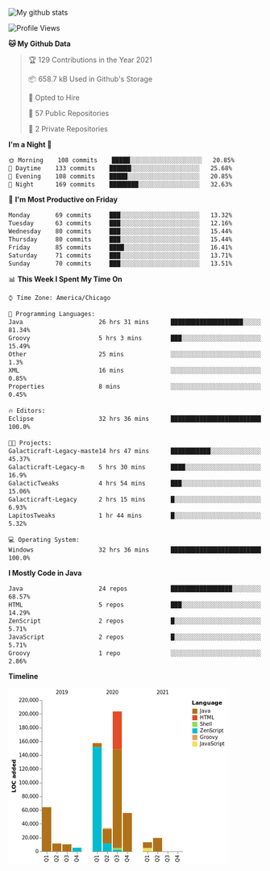 ![My github stats](https://github-readme-stats.vercel.app/api?username=romvoid95&theme=gruvbox&include_all_commits=true&show_icons=true")

<!--START_SECTION:waka-->
![Profile Views](http://img.shields.io/badge/Profile%20Views-0-blue)

**🐱 My Github Data** 

> 🏆 129 Contributions in the Year 2021
 > 
> 📦 658.7 kB Used in Github's Storage 
 > 
> 💼 Opted to Hire
 > 
> 📜 57 Public Repositories 
 > 
> 🔑 2 Private Repositories  
 > 
**I'm a Night 🦉** 

```text
🌞 Morning    108 commits    █████░░░░░░░░░░░░░░░░░░░░   20.85% 
🌆 Daytime    133 commits    ██████░░░░░░░░░░░░░░░░░░░   25.68% 
🌃 Evening    108 commits    █████░░░░░░░░░░░░░░░░░░░░   20.85% 
🌙 Night      169 commits    ████████░░░░░░░░░░░░░░░░░   32.63%

```
📅 **I'm Most Productive on Friday** 

```text
Monday       69 commits     ███░░░░░░░░░░░░░░░░░░░░░░   13.32% 
Tuesday      63 commits     ███░░░░░░░░░░░░░░░░░░░░░░   12.16% 
Wednesday    80 commits     ███░░░░░░░░░░░░░░░░░░░░░░   15.44% 
Thursday     80 commits     ███░░░░░░░░░░░░░░░░░░░░░░   15.44% 
Friday       85 commits     ████░░░░░░░░░░░░░░░░░░░░░   16.41% 
Saturday     71 commits     ███░░░░░░░░░░░░░░░░░░░░░░   13.71% 
Sunday       70 commits     ███░░░░░░░░░░░░░░░░░░░░░░   13.51%

```


📊 **This Week I Spent My Time On** 

```text
⌚︎ Time Zone: America/Chicago

💬 Programming Languages: 
Java                     26 hrs 31 mins      ████████████████████░░░░░   81.34% 
Groovy                   5 hrs 3 mins        ███░░░░░░░░░░░░░░░░░░░░░░   15.49% 
Other                    25 mins             ░░░░░░░░░░░░░░░░░░░░░░░░░   1.3% 
XML                      16 mins             ░░░░░░░░░░░░░░░░░░░░░░░░░   0.85% 
Properties               8 mins              ░░░░░░░░░░░░░░░░░░░░░░░░░   0.45%

🔥 Editors: 
Eclipse                  32 hrs 36 mins      █████████████████████████   100.0%

🐱‍💻 Projects: 
Galacticraft-Legacy-maste14 hrs 47 mins      ███████████░░░░░░░░░░░░░░   45.37% 
Galacticraft-Legacy-m    5 hrs 30 mins       ████░░░░░░░░░░░░░░░░░░░░░   16.9% 
GalacticTweaks           4 hrs 54 mins       ███░░░░░░░░░░░░░░░░░░░░░░   15.06% 
Galacticraft-Legacy      2 hrs 15 mins       █░░░░░░░░░░░░░░░░░░░░░░░░   6.93% 
LapitosTweaks            1 hr 44 mins        █░░░░░░░░░░░░░░░░░░░░░░░░   5.32%

💻 Operating System: 
Windows                  32 hrs 36 mins      █████████████████████████   100.0%

```

**I Mostly Code in Java** 

```text
Java                     24 repos            █████████████████░░░░░░░░   68.57% 
HTML                     5 repos             ███░░░░░░░░░░░░░░░░░░░░░░   14.29% 
ZenScript                2 repos             █░░░░░░░░░░░░░░░░░░░░░░░░   5.71% 
JavaScript               2 repos             █░░░░░░░░░░░░░░░░░░░░░░░░   5.71% 
Groovy                   1 repo              ░░░░░░░░░░░░░░░░░░░░░░░░░   2.86%

```


**Timeline**

![Chart not found](https://raw.githubusercontent.com/ROMVoid95/ROMVoid95/master/charts/bar_graph.png) 


<!--END_SECTION:waka-->

